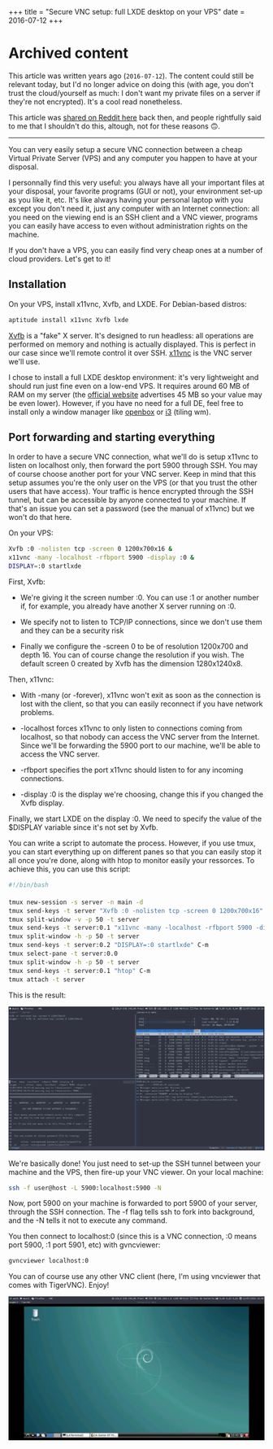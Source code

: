 +++
title = "Secure VNC setup: full LXDE desktop on your VPS"
date = 2016-07-12
+++

# Archived content

This article was written years ago (`2016-07-12`). The content could still be relevant today, but I'd no longer advice on doing this (with age, you don't trust the cloud/yourself as much: I don't want my private files on a server if they're not encrypted). It's a cool read nonetheless.

This article was [shared on Reddit here](https://www.reddit.com/r/selfhosted/comments/5cngl8/small_article_i_wrote_to_help_install_a_full_lxde/) back then, and people rightfully said to me that I shouldn't do this, altough, not for these reasons 🙃.

---

You can very easily setup a secure VNC connection between a cheap Virtual Private Server (VPS) and any computer you happen to have at your disposal.

I personnally find this very useful: you always have all your important files at your disposal, your favorite programs (GUI or not), your environment set-up as you like it, etc. It's like always having your personal laptop with you except you don't need it, just any computer with an Internet connection: all you need on the viewing end is an SSH client and a VNC viewer, programs you can easily have access to even without administration rights on the machine.

If you don't have a VPS, you can easily find very cheap ones at a number of cloud providers. Let's get to it!

## Installation

On your VPS, install x11vnc, Xvfb, and LXDE. For Debian-based distros:

```sh
aptitude install x11vnc Xvfb lxde
```

[Xvfb](https://www.x.org/releases/X11R7.6/doc/man/man1/Xvfb.1.xhtml) is a "fake" X server. It's designed to run headless: all operations are performed on memory and nothing is actually displayed. This is perfect in our case since we'll remote control it over SSH. [x11vnc](http://www.karlrunge.com/x11vnc/) is the VNC server we'll use.

I chose to install a full LXDE desktop environment: it's very lightweight and should run just fine even on a low-end VPS. It requires around 60 MB of RAM on my server (the [official website](http://lxde.org/lxde/) advertises 45 MB so your value may be even lower). However, if you have no need for a full DE, feel free to install only a window manager like [openbox](http://openbox.org/) or [i3](http://i3wm.org/) (tiling wm).

## Port forwarding and starting everything

In order to have a secure VNC connection, what we'll do is setup x11vnc to listen on localhost only, then forward the port 5900 through SSH. You may of course choose another port for your VNC server. Keep in mind that this setup assumes you're the only user on the VPS (or that you trust the other users that have access). Your traffic is hence encrypted through the SSH tunnel, but can be accessible by anyone connected to your machine. If that's an issue you can set a password (see the manual of x11vnc) but we won't do that here.

On your VPS:

```sh
Xvfb :0 -nolisten tcp -screen 0 1200x700x16 &
x11vnc -many -localhost -rfbport 5900 -display :0 &
DISPLAY=:0 startlxde
```

First, Xvfb:

* We're giving it the screen number :0. You can use :1 or another number if, for example, you already have another X server running on :0.

* We specify not to listen to TCP/IP connections, since we don't use them and they can be a security risk

* Finally we configure the -screen 0 to be of resolution 1200x700 and depth 16. You can of course change the resolution if you wish. The default screen 0 created by Xvfb has the dimension 1280x1240x8.

Then, x11vnc:

* With -many (or -forever), x11vnc won't exit as soon as the connection is lost with the client, so that you can easily reconnect if you have network problems.

* -localhost forces x11vnc to only listen to connections coming from localhost, so that nobody can access the VNC server from the Internet. Since we'll be forwarding the 5900 port to our machine, we'll be able to access the VNC server.

* -rfbport specifies the port x11vnc should listen to for any incoming connections.

* -display :0 is the display we're choosing, change this if you changed the Xvfb display.

Finally, we start LXDE on the display :0. We need to specify the value of the $DISPLAY variable since it's not set by Xvfb.

You can write a script to automate the process. However, if you use tmux, you can start everything up on different panes so that you can easily stop it all once you're done, along with htop to monitor easily your ressorces. To achieve this, you can use this script:

```bash
#!/bin/bash

tmux new-session -s server -n main -d
tmux send-keys -t server "Xvfb :0 -nolisten tcp -screen 0 1200x700x16" C-m
tmux split-window -v -p 50 -t server
tmux send-keys -t server:0.1 "x11vnc -many -localhost -rfbport 5900 -display :0" C-m
tmux split-window -h -p 50 -t server
tmux send-keys -t server:0.2 "DISPLAY=:0 startlxde" C-m
tmux select-pane -t server:0.0
tmux split-window -h -p 50 -t server
tmux send-keys -t server:0.1 "htop" C-m
tmux attach -t server
```

This is the result:

![tmux session if everything is started](tmux-session-vnc.webp)

We're basically done! You just need to set-up the SSH tunnel between your machine and the VPS, then fire-up your VNC viewer. On your local machine:

```sh
ssh -f user@host -L 5900:localhost:5900 -N
```

Now, port 5900 on your machine is forwarded to port 5900 of your server, through the SSH connection. The -f flag tells ssh to fork into background, and the -N tells it not to execute any command.

You then connect to localhost:0 (since this is a VNC connection, :0 means port 5900, :1 port 5901, etc) with gvncviewer:

```sh
gvncviewer localhost:0
```

You can of course use any other VNC client (here, I'm using vncviewer that comes with TigerVNC). Enjoy!

![Remote LXDE Desktop through VNC connection](remote-lxde-through-vnc.webp)

